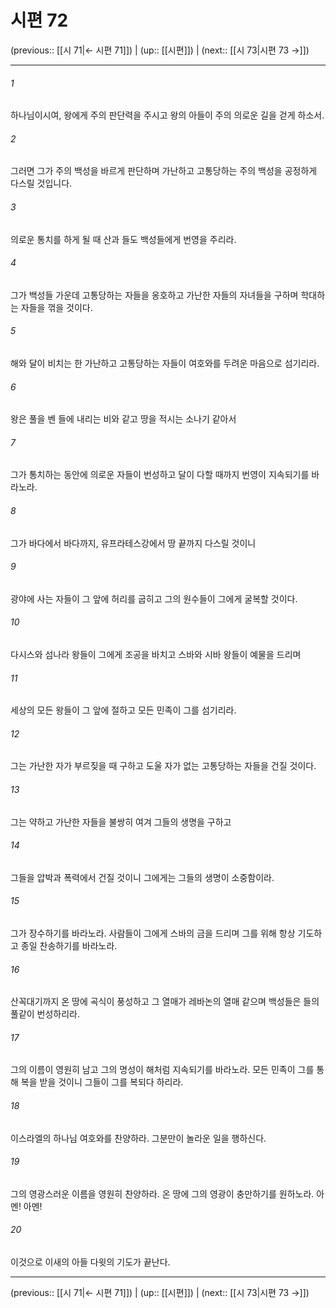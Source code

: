# 시편 72

(previous:: [[시 71|← 시편 71]]) | (up:: [[시편]]) | (next:: [[시 73|시편 73 →]])

***




###### 1 

하나님이시여, 왕에게 주의 판단력을 주시고 왕의 아들이 주의 의로운 길을 걷게 하소서. 



###### 2 

그러면 그가 주의 백성을 바르게 판단하며 가난하고 고통당하는 주의 백성을 공정하게 다스릴 것입니다. 



###### 3 

의로운 통치를 하게 될 때 산과 들도 백성들에게 번영을 주리라. 



###### 4 

그가 백성들 가운데 고통당하는 자들을 옹호하고 가난한 자들의 자녀들을 구하며 학대하는 자들을 꺾을 것이다. 



###### 5 

해와 달이 비치는 한 가난하고 고통당하는 자들이 여호와를 두려운 마음으로 섬기리라. 



###### 6 

왕은 풀을 벤 들에 내리는 비와 같고 땅을 적시는 소나기 같아서 



###### 7 

그가 통치하는 동안에 의로운 자들이 번성하고 달이 다할 때까지 번영이 지속되기를 바라노라. 



###### 8 

그가 바다에서 바다까지, 유프라테스강에서 땅 끝까지 다스릴 것이니 



###### 9 

광야에 사는 자들이 그 앞에 허리를 굽히고 그의 원수들이 그에게 굴복할 것이다. 



###### 10 

다시스와 섬나라 왕들이 그에게 조공을 바치고 스바와 시바 왕들이 예물을 드리며 



###### 11 

세상의 모든 왕들이 그 앞에 절하고 모든 민족이 그를 섬기리라. 



###### 12 

그는 가난한 자가 부르짖을 때 구하고 도울 자가 없는 고통당하는 자들을 건질 것이다. 



###### 13 

그는 약하고 가난한 자들을 불쌍히 여겨 그들의 생명을 구하고 



###### 14 

그들을 압박과 폭력에서 건질 것이니 그에게는 그들의 생명이 소중함이라. 



###### 15 

그가 장수하기를 바라노라. 사람들이 그에게 스바의 금을 드리며 그를 위해 항상 기도하고 종일 찬송하기를 바라노라. 



###### 16 

산꼭대기까지 온 땅에 곡식이 풍성하고 그 열매가 레바논의 열매 같으며 백성들은 들의 풀같이 번성하리라. 



###### 17 

그의 이름이 영원히 남고 그의 명성이 해처럼 지속되기를 바라노라. 모든 민족이 그를 통해 복을 받을 것이니 그들이 그를 복되다 하리라. 



###### 18 

이스라엘의 하나님 여호와를 찬양하라. 그분만이 놀라운 일을 행하신다. 



###### 19 

그의 영광스러운 이름을 영원히 찬양하라. 온 땅에 그의 영광이 충만하기를 원하노라. 아멘! 아멘! 



###### 20 

이것으로 이새의 아들 다윗의 기도가 끝난다.

***

(previous:: [[시 71|← 시편 71]]) | (up:: [[시편]]) | (next:: [[시 73|시편 73 →]])
